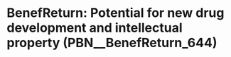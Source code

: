# BenefReturn: __Potential for new drug development and intellectual property__ (PBN__BenefReturn_644)

